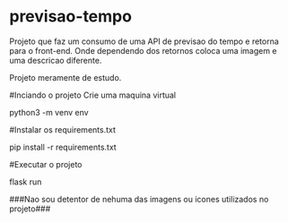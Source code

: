 # previsao-tempo
Projeto que faz um consumo de uma API de previsao do tempo e retorna para o front-end. Onde dependendo dos retornos coloca uma imagem e uma descricao diferente.

Projeto meramente de estudo.




#Inciando o projeto
Crie uma maquina virtual

python3 -m venv env


#Instalar os requirements.txt

pip install -r requirements.txt

#Executar o projeto

flask run 





###Nao sou detentor de nehuma das imagens ou icones utilizados no projeto###
